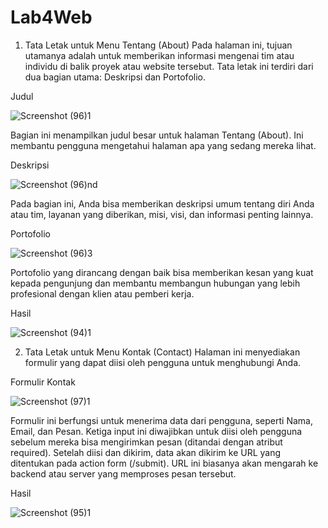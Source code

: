 # Lab4Web

1. Tata Letak untuk Menu Tentang (About)
Pada halaman ini, tujuan utamanya adalah untuk memberikan informasi mengenai tim atau individu di balik proyek atau website tersebut. Tata letak ini terdiri dari dua bagian utama: Deskripsi dan Portofolio.

Judul

![Screenshot (96)1](https://github.com/user-attachments/assets/0e9150e0-4a53-4130-a594-eb2641423e18)

Bagian ini menampilkan judul besar untuk halaman Tentang (About). Ini membantu pengguna mengetahui halaman apa yang sedang mereka lihat.

Deskripsi

![Screenshot (96)nd](https://github.com/user-attachments/assets/8be55001-73cd-4a6d-9a82-e0f401e0d79e)

Pada bagian ini, Anda bisa memberikan deskripsi umum tentang diri Anda atau tim, layanan yang diberikan, misi, visi, dan informasi penting lainnya.

Portofolio

![Screenshot (96)3](https://github.com/user-attachments/assets/d53cc112-04fd-4e84-bf68-0f41c6d089c1)

Portofolio yang dirancang dengan baik bisa memberikan kesan yang kuat kepada pengunjung dan membantu membangun hubungan yang lebih profesional dengan klien atau pemberi kerja.

Hasil

![Screenshot (94)1](https://github.com/user-attachments/assets/ec43a5e2-7c19-4b67-9a05-f89f8cf48ea9)

2. Tata Letak untuk Menu Kontak (Contact)
Halaman ini menyediakan formulir yang dapat diisi oleh pengguna untuk menghubungi Anda.

Formulir Kontak

![Screenshot (97)1](https://github.com/user-attachments/assets/0d5e9665-ca6d-4cb3-ba80-4489d4b47e6e)

Formulir ini berfungsi untuk menerima data dari pengguna, seperti Nama, Email, dan Pesan. Ketiga input ini diwajibkan untuk diisi oleh pengguna sebelum mereka bisa mengirimkan pesan (ditandai dengan atribut required).
Setelah diisi dan dikirim, data akan dikirim ke URL yang ditentukan pada action form (/submit). URL ini biasanya akan mengarah ke backend atau server yang memproses pesan tersebut.

Hasil

![Screenshot (95)1](https://github.com/user-attachments/assets/7a76ab82-fa1d-4cfc-8776-c755a3de17b8)
